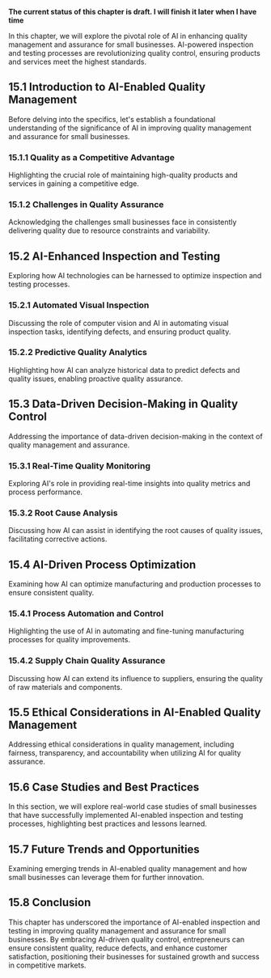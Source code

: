 **The current status of this chapter is draft. I will finish it later when I have time**

In this chapter, we will explore the pivotal role of AI in enhancing quality management and assurance for small businesses. AI-powered inspection and testing processes are revolutionizing quality control, ensuring products and services meet the highest standards.

15.1 Introduction to AI-Enabled Quality Management
--------------------------------------------------

Before delving into the specifics, let's establish a foundational understanding of the significance of AI in improving quality management and assurance for small businesses.

### 15.1.1 Quality as a Competitive Advantage

Highlighting the crucial role of maintaining high-quality products and services in gaining a competitive edge.

### 15.1.2 Challenges in Quality Assurance

Acknowledging the challenges small businesses face in consistently delivering quality due to resource constraints and variability.

15.2 AI-Enhanced Inspection and Testing
---------------------------------------

Exploring how AI technologies can be harnessed to optimize inspection and testing processes.

### 15.2.1 Automated Visual Inspection

Discussing the role of computer vision and AI in automating visual inspection tasks, identifying defects, and ensuring product quality.

### 15.2.2 Predictive Quality Analytics

Highlighting how AI can analyze historical data to predict defects and quality issues, enabling proactive quality assurance.

15.3 Data-Driven Decision-Making in Quality Control
---------------------------------------------------

Addressing the importance of data-driven decision-making in the context of quality management and assurance.

### 15.3.1 Real-Time Quality Monitoring

Exploring AI's role in providing real-time insights into quality metrics and process performance.

### 15.3.2 Root Cause Analysis

Discussing how AI can assist in identifying the root causes of quality issues, facilitating corrective actions.

15.4 AI-Driven Process Optimization
-----------------------------------

Examining how AI can optimize manufacturing and production processes to ensure consistent quality.

### 15.4.1 Process Automation and Control

Highlighting the use of AI in automating and fine-tuning manufacturing processes for quality improvements.

### 15.4.2 Supply Chain Quality Assurance

Discussing how AI can extend its influence to suppliers, ensuring the quality of raw materials and components.

15.5 Ethical Considerations in AI-Enabled Quality Management
------------------------------------------------------------

Addressing ethical considerations in quality management, including fairness, transparency, and accountability when utilizing AI for quality assurance.

15.6 Case Studies and Best Practices
------------------------------------

In this section, we will explore real-world case studies of small businesses that have successfully implemented AI-enabled inspection and testing processes, highlighting best practices and lessons learned.

15.7 Future Trends and Opportunities
------------------------------------

Examining emerging trends in AI-enabled quality management and how small businesses can leverage them for further innovation.

15.8 Conclusion
---------------

This chapter has underscored the importance of AI-enabled inspection and testing in improving quality management and assurance for small businesses. By embracing AI-driven quality control, entrepreneurs can ensure consistent quality, reduce defects, and enhance customer satisfaction, positioning their businesses for sustained growth and success in competitive markets.
